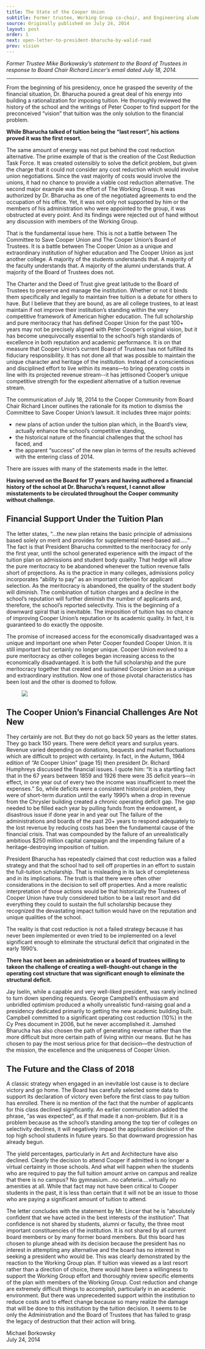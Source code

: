 ```yaml
---
title: The State of the Cooper Union
subtitle: Former trustee, Working Group co-chair, and Engineering alumnus **Mike Borkowsky** debunks myths propagated by Board Chair Richard Lincer.
source: Originally published on July 24, 2014
layout: post
order: 1
next: open-letter-to-president-bharucha-by-walid-raad
prev: vision
---
```

_Former Trustee Mike Borkowsky’s statement to the Board of Trustees in response to Board Chair Richard Lincer’s email dated July 18, 2014._

---

From the beginning of his presidency, once he grasped the severity of the financial situation, Dr. Bharucha poured a great deal of his energy into building a rationalization for imposing tuition. He thoroughly reviewed the history of the school and the writings of Peter Cooper to find support for the preconceived “vision” that tuition was the only solution to the financial problem.

<strong class="pull">While Bharucha talked of tuition being the “last resort”, his actions proved it was the first resort.</strong>

The same amount of energy was not put behind the cost reduction alternative. The prime example of that is the creation of the Cost Reduction Task Force. It was created ostensibly to solve the deficit problem, but given the charge that it could not consider any cost reduction which would involve union negotiations. Since the vast majority of costs would involve the unions, it had no chance to provide a viable cost reduction alternative. The second major example was the effort of The Working Group. It was authorized by Dr. Bharucha as one of the negotiated agreements to end the occupation of his office. Yet, it was not only not supported by him or the members of his administration who were appointed to the group, it was obstructed at every point. And its findings were rejected out of hand without any discussion with members of the Working Group.

That is the fundamental issue here. This is not a battle between The Committee to Save Cooper Union and The Cooper Union’s Board of Trustees. It is a battle between The Cooper Union as a unique and extraordinary institution of higher education and The Cooper Union as just another college. A majority of the students understands that. A majority of the faculty understands that. A majority of the alumni understands that. A majority of the Board of Trustees does not.

The Charter and the Deed of Trust give great latitude to the Board of Trustees to preserve and manage the institution. Whether or not it binds them specifically and legally to maintain free tuition is a debate for others to have. But I believe that they are bound, as are all college trustees, to at least maintain if not improve their institution’s standing within the very competitive framework of American higher education. The full scholarship and pure meritocracy that has defined Cooper Union for the past 100+ years may not be precisely aligned with Peter Cooper’s original vision, but it has become unequivocally essential to the school’s high standards of excellence in both reputation and academic performance. It is on that measure that Cooper Union’s current Board of Trustees has not fulfilled its fiduciary responsibility. It has not done all that was possible to maintain the unique character and heritage of the institution. Instead of a conscientious and disciplined effort to live within its means—to bring operating costs in line with its projected revenue stream--it has jettisoned Cooper’s unique competitive strength for the expedient alternative of a tuition revenue stream.

The communication of July 18, 2014 to the Cooper Community from Board Chair Richard Lincer outlines the rationale for its motion to dismiss the Committee to Save Cooper Union’s lawsuit. It includes three major points:

- new plans of action under the tuition plan which, in the Board’s view, actually enhance the school’s competitive standing,
- the historical nature of the financial challenges that the school has faced, and
- the apparent “success” of the new plan in terms of the results achieved with the entering class of 2014.

There are issues with many of the statements made in the letter. 

<strong class="pull">Having served on the Board for 17 years and having authored a financial history of the school at Dr. Bharucha’s request, I cannot allow misstatements to be circulated throughout the Cooper community without challenge.</strong>

## Financial Support Under the Tuition Plan

The letter states, “…the new plan retains the basic principle of admissions based solely on merit and provides for supplemental need-based aid…..” The fact is that President Bharucha committed to the meritocracy for only the first year, until the school generated experience with the impact of the tuition plan on admissions and student body quality. That hedge will allow the pure meritocracy to be abandoned whenever the tuition revenue falls short of projections. As is the practice in many colleges, admissions policy incorporates “ability to pay” as an important criterion for applicant selection. As the meritocracy is abandoned, the quality of the student body will diminish. The combination of tuition charges and a decline in the school’s reputation will further diminish the number of applicants and, therefore, the school’s reported selectivity. This is the beginning of a downward spiral that is inevitable. The imposition of tuition has no chance of improving Cooper Union’s reputation or its academic quality. In fact, it is guaranteed to do exactly the opposite.

The promise of increased access for the economically disadvantaged was a unique and important one when Peter Cooper founded Cooper Union. It is still important but certainly no longer unique. Cooper Union evolved to a pure meritocracy as other colleges began increasing access to the economically disadvantaged. It is both the full scholarship and the pure meritocracy together that created and sustained Cooper Union as a unique and extraordinary institution. Now one of those pivotal characteristics has been lost and the other is doomed to follow.

<figure>
	<img src="{{site.baseurl}}/img/background/thieving-hands.jpg">
</figure>

## The Cooper Union’s Financial Challenges Are Not New

They certainly are not. But they do not go back 50 years as the letter states. They go back 150 years. There were deficit years and surplus years. Revenue varied depending on donations, bequests and market fluctuations which are difficult to project with certainty. In fact, in the Autumn, 1964 edition of “At Cooper Union” (page 15) then president Dr. Richard Humphreys discussed the financial issues. I quote him: “It is a startling fact that in the 67 years between 1859 and 1926 there were 35 deficit years—in effect, in one year out of every two the income was insufficient to meet the expenses.” So, while deficits were a consistent historical problem, they were of short-term duration until the early 1990’s when a drop in revenue from the Chrysler building created a chronic operating deficit gap. The gap needed to be filled each year by pulling funds from the endowment, a disastrous issue if done year in and year out The failure of the administrations and boards of the past 20+ years to respond adequately to the lost revenue by reducing costs has been the fundamental cause of the financial crisis. That was compounded by the failure of an unrealistically ambitious $250 million capital campaign and the impending failure of a heritage-destroying imposition of tuition.

President Bharucha has repeatedly claimed that cost reduction was a failed strategy and that the school had to sell off properties in an effort to sustain the full-tuition scholarship. That is misleading in its lack of completeness and in its implications. The truth is that there were often other considerations in the decision to sell off properties. And a more realistic interpretation of those actions would be that historically the Trustees of Cooper Union have truly considered tuition to be a last resort and did everything they could to sustain the full scholarship because they recognized the devastating impact tuition would have on the reputation and unique qualities of the school.

The reality is that cost reduction is not a failed strategy because it has never been implemented or even tried to be implemented on a level significant enough to eliminate the structural deficit that originated in the early 1990’s. 

<strong class="pull">There has not been an administration or a board of trustees willing to takeon the challenge of creating a well-thought-out change in the operating cost structure that was significant enough to eliminate the structural deficit. </strong>

Jay Iselin, while a capable and very well-liked president, was rarely inclined to turn down spending requests. George Campbell’s enthusiasm and unbridled optimism produced a wholly unrealistic fund-raising goal and a presidency dedicated primarily to getting the new academic building built. Campbell committed to a significant operating cost reduction (10%) in the Cy Pres document in 2006, but he never accomplished it. Jamshed Bharucha has also chosen the path of generating revenue rather than the more difficult but more certain path of living within our means. But he has chosen to pay the most serious price for that decision—the destruction of the mission, the excellence and the uniqueness of Cooper Union.

## The Future and the Class of 2018

A classic strategy when engaged in an inevitable lost cause is to declare victory and go home. The Board has carefully selected some data to support its declaration of victory even before the first class to pay tuition has enrolled. There is no mention of the fact that the number of applicants for this class declined significantly. An earlier communication added the phrase, “as was expected”, as if that made it a non-problem. But it is a problem because as the school’s standing among the top tier of colleges on selectivity declines, it will negatively impact the application decision of the top high school students in future years. So that downward progression has already begun.

The yield percentages, particularly in Art and Architecture have also declined. Clearly the decision to attend Cooper if admitted is no longer a virtual certainty in those schools. And what will happen when the students who are required to pay the full tuition amount arrive on campus and realize that there is no campus? No gymnasium…no cafeteria….virtually no amenities at all. While that fact may not have been critical to Cooper students in the past, it is less than certain that it will not be an issue to those who are paying a significant amount of tuition to attend.

The letter concludes with the statement by Mr. Lincer that he is “absolutely confident that we have acted in the best interests of the institution”. That confidence is not shared by students, alumni or faculty, the three most important constituencies of the institution. It is not shared by all current board members or by many former board members. But this board has chosen to plunge ahead with its decision because the president has no interest in attempting any alternative and the board has no interest in seeking a president who would be. This was clearly demonstrated by the reaction to the Working Group plan. If tuition was viewed as a last resort rather than a direction of choice, there would have been a willingness to support the Working Group effort and thoroughly review specific elements of the plan with members of the Working Group. Cost reduction and change are extremely difficult things to accomplish, particularly in an academic environment. But there was unprecedented support within the institution to reduce costs and to effect change because so many realize the damage that will be done to this institution by the tuition decision. It seems to be only the Administration and the Board of Trustees that has failed to grasp the legacy of destruction that their action will bring.

Michael Borkowsky  
July 24, 2014